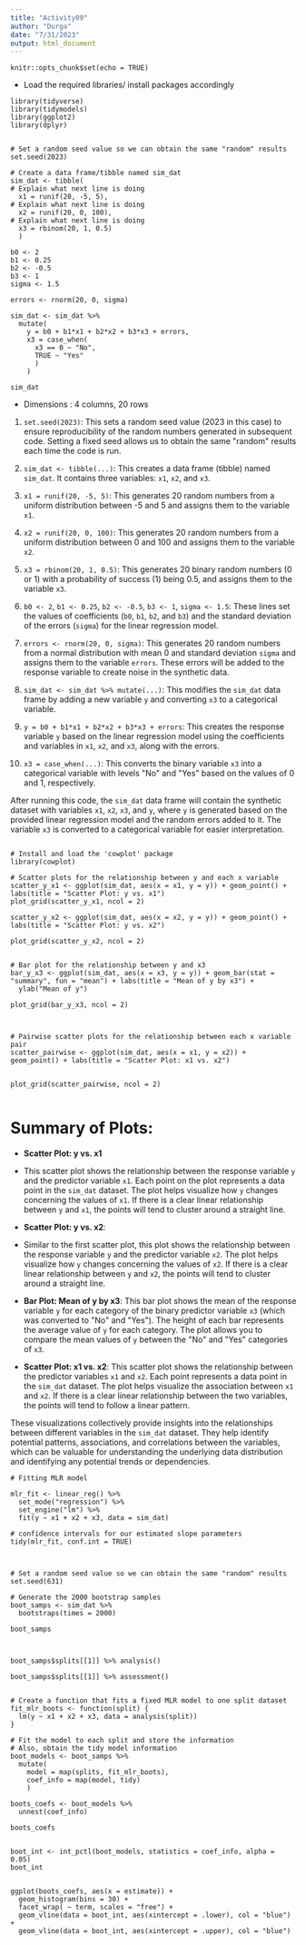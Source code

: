 ```yaml
---
title: "Activity09"
author: "Durga"
date: "7/31/2023"
output: html_document
---
```


```{r setup, include=FALSE}
knitr::opts_chunk$set(echo = TRUE)
```

- Load the required libraries/ install packages accordingly

```{r}
library(tidyverse)
library(tidymodels)
library(ggplot2)
library(dplyr)
```



```{r}

# Set a random seed value so we can obtain the same "random" results
set.seed(2023)

# Create a data frame/tibble named sim_dat
sim_dat <- tibble(
# Explain what next line is doing
  x1 = runif(20, -5, 5),
# Explain what next line is doing
  x2 = runif(20, 0, 100),
# Explain what next line is doing
  x3 = rbinom(20, 1, 0.5)
  )

b0 <- 2
b1 <- 0.25
b2 <- -0.5
b3 <- 1
sigma <- 1.5

errors <- rnorm(20, 0, sigma)

sim_dat <- sim_dat %>% 
  mutate(
    y = b0 + b1*x1 + b2*x2 + b3*x3 + errors,
    x3 = case_when(
      x3 == 0 ~ "No",
      TRUE ~ "Yes"
      )
    )

sim_dat
```
- Dimensions : 4 columns, 20 rows

1. `set.seed(2023)`: This sets a random seed value (2023 in this case) to ensure reproducibility of the random numbers generated in subsequent code. Setting a fixed seed allows us to obtain the same "random" results each time the code is run.

2. `sim_dat <- tibble(...)`: This creates a data frame (tibble) named `sim_dat`. It contains three variables: `x1`, `x2`, and `x3`.

3. `x1 = runif(20, -5, 5)`: This generates 20 random numbers from a uniform distribution between -5 and 5 and assigns them to the variable `x1`.

4. `x2 = runif(20, 0, 100)`: This generates 20 random numbers from a uniform distribution between 0 and 100 and assigns them to the variable `x2`.

5. `x3 = rbinom(20, 1, 0.5)`: This generates 20 binary random numbers (0 or 1) with a probability of success (1) being 0.5, and assigns them to the variable `x3`.

6. `b0 <- 2`, `b1 <- 0.25`, `b2 <- -0.5`, `b3 <- 1`, `sigma <- 1.5`: These lines set the values of coefficients (`b0`, `b1`, `b2`, and `b3`) and the standard deviation of the errors (`sigma`) for the linear regression model.

7. `errors <- rnorm(20, 0, sigma)`: This generates 20 random numbers from a normal distribution with mean 0 and standard deviation `sigma` and assigns them to the variable `errors`. These errors will be added to the response variable to create noise in the synthetic data.

8. `sim_dat <- sim_dat %>% mutate(...)`: This modifies the `sim_dat` data frame by adding a new variable `y` and converting `x3` to a categorical variable.

9. `y = b0 + b1*x1 + b2*x2 + b3*x3 + errors`: This creates the response variable `y` based on the linear regression model using the coefficients and variables in `x1`, `x2`, and `x3`, along with the errors.

10. `x3 = case_when(...)`: This converts the binary variable `x3` into a categorical variable with levels "No" and "Yes" based on the values of 0 and 1, respectively.

After running this code, the `sim_dat` data frame will contain the synthetic dataset with variables `x1`, `x2`, `x3`, and `y`, where `y` is generated based on the provided linear regression model and the random errors added to it. The variable `x3` is converted to a categorical variable for easier interpretation.


```{r}

# Install and load the 'cowplot' package
library(cowplot)

# Scatter plots for the relationship between y and each x variable
scatter_y_x1 <- ggplot(sim_dat, aes(x = x1, y = y)) + geom_point() + labs(title = "Scatter Plot: y vs. x1")
plot_grid(scatter_y_x1, ncol = 2)

```


```{r}
scatter_y_x2 <- ggplot(sim_dat, aes(x = x2, y = y)) + geom_point() + labs(title = "Scatter Plot: y vs. x2")

plot_grid(scatter_y_x2, ncol = 2)

```


```{r}

# Bar plot for the relationship between y and x3
bar_y_x3 <- ggplot(sim_dat, aes(x = x3, y = y)) + geom_bar(stat = "summary", fun = "mean") + labs(title = "Mean of y by x3") +
  ylab("Mean of y")

plot_grid(bar_y_x3, ncol = 2)


```


```{r}

# Pairwise scatter plots for the relationship between each x variable pair
scatter_pairwise <- ggplot(sim_dat, aes(x = x1, y = x2)) + geom_point() + labs(title = "Scatter Plot: x1 vs. x2")


plot_grid(scatter_pairwise, ncol = 2)


```

# Summary of Plots:

- **Scatter Plot: y vs. x1**
- This scatter plot shows the relationship between the response variable `y` and the predictor variable `x1`. Each point on the plot represents a data point in the `sim_dat` dataset. The plot helps visualize how `y` changes concerning the values of `x1`. If there is a clear linear relationship between `y` and `x1`, the points will tend to cluster around a straight line.

- **Scatter Plot: y vs. x2**:
- Similar to the first scatter plot, this plot shows the relationship between the response variable `y` and the predictor variable `x2`. The plot helps visualize how `y` changes concerning the values of `x2`. If there is a clear linear relationship between `y` and `x2`, the points will tend to cluster around a straight line.

- **Bar Plot: Mean of y by x3**:
   This bar plot shows the mean of the response variable `y` for each category of the binary predictor variable `x3` (which was converted to "No" and "Yes"). The height of each bar represents the average value of `y` for each category. The plot allows you to compare the mean values of `y` between the "No" and "Yes" categories of `x3`.

- **Scatter Plot: x1 vs. x2**:
   This scatter plot shows the relationship between the predictor variables `x1` and `x2`. Each point represents a data point in the `sim_dat` dataset. The plot helps visualize the association between `x1` and `x2`. If there is a clear linear relationship between the two variables, the points will tend to follow a linear pattern.

These visualizations collectively provide insights into the relationships between different variables in the `sim_dat` dataset. They help identify potential patterns, associations, and correlations between the variables, which can be valuable for understanding the underlying data distribution and identifying any potential trends or dependencies.


```{r}
# Fitting MLR model

mlr_fit <- linear_reg() %>%
  set_mode("regression") %>% 
  set_engine("lm") %>% 
  fit(y ~ x1 + x2 + x3, data = sim_dat)

# confidence intervals for our estimated slope parameters
tidy(mlr_fit, conf.int = TRUE)


```



```{r}

# Set a random seed value so we can obtain the same "random" results
set.seed(631)

# Generate the 2000 bootstrap samples
boot_samps <- sim_dat %>% 
  bootstraps(times = 2000)

boot_samps


```



```{r}

boot_samps$splits[[1]] %>% analysis()

boot_samps$splits[[1]] %>% assessment()

```



```{r}

# Create a function that fits a fixed MLR model to one split dataset
fit_mlr_boots <- function(split) {
  lm(y ~ x1 + x2 + x3, data = analysis(split))
}

# Fit the model to each split and store the information
# Also, obtain the tidy model information
boot_models <- boot_samps %>% 
  mutate(
    model = map(splits, fit_mlr_boots),
    coef_info = map(model, tidy)
    )

boots_coefs <- boot_models %>% 
  unnest(coef_info)

boots_coefs

```


```{r}

boot_int <- int_pctl(boot_models, statistics = coef_info, alpha = 0.05)
boot_int

```



```{r}

ggplot(boots_coefs, aes(x = estimate)) +
  geom_histogram(bins = 30) +
  facet_wrap( ~ term, scales = "free") +
  geom_vline(data = boot_int, aes(xintercept = .lower), col = "blue") +
  geom_vline(data = boot_int, aes(xintercept = .upper), col = "blue")

```


